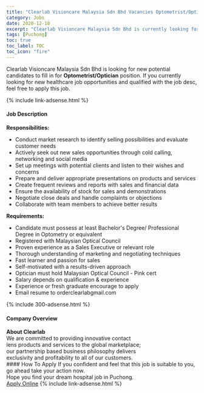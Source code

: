```yaml
---
title: "Clearlab Visioncare Malaysia Sdn Bhd Vacancies Optometrist/Optician" 
category: Jobs 
date: 2020-12-18 
excerpt: "Clearlab Visioncare Malaysia Sdn Bhd is currently looking for suitable person to fill in the Optometrist/Optician which positioned at Puchong" 
tags: [Puchong] 
toc: true 
toc_label: TOC 
toc_icon: "fire" 
--- 
```


<p>Clearlab Visioncare Malaysia Sdn Bhd is looking for new potential candidates to fill in for <b>Optometrist/Optician</b> position. If you currently looking for new healthcare job opportunities and qualified with the job desc, feel free to apply this job.
</p>{% include link-adsense.html %} 
<div><div><div><h4>Job Description</h4></div></div><div><div><span><div><div><strong>Responsibilities:</strong></div><ul><li>Conduct market research to identify selling possibilities and evaluate customer needs</li><li>Actively seek out new sales opportunities through cold calling, networking and social media</li><li>Set up meetings with potential clients and listen to their wishes and concerns</li><li>Prepare and deliver appropriate presentations on products and services</li><li>Create frequent reviews and reports with sales and financial data</li><li>Ensure the availability of stock for sales and demonstrations</li><li>Negotiate close deals and handle complaints or objections</li><li>Collaborate with team members to achieve better results</li></ul><div><strong>Requirements:</strong></div><ul><li>Candidate must possess at least Bachelor's Degree/ Professional Degree in Optometry or equivalent</li><li>Registered with Malaysian Optical Council</li><li>Proven experience as a Sales Executive or relevant role</li><li>Thorough understanding of marketing and negotiating techniques</li><li>Fast learner and passion for sales</li><li>Self-motivated with a results-driven approach</li><li>Optician must hold Malaysian Optical Council - Pink cert</li><li>Salary depends on qualification &amp; experience</li><li>Experience or fresh graduate encourage to apply</li><li>Email resume to orderclearlabgmail.com</li></ul></div></span></div></div></div> 
{% include 300-adsense.html %} 
<div><div><div><h4>Company Overview</h4></div></div><div><div><span><div><div>
<div><strong>About Clearlab</strong></div>
<div>We are committed to providing innovative contact</div>
<div>lens products and services to the global marketplace;</div>
<div>our partnership based business philosophy delivers</div>
<div>exclusivity and profitability to all of our customers.</div>
</div></div></span></div></div></div> 
#### How To Apply 
If you confident and feel that this job is suitable to you, go ahead take your action now. <br/> 
Hope you find your dream hospital job in Puchong. <br/> 
<a href="https://www.jobstreet.com.my/en/job/optometrist-optician-4439372?jobId=jobstreet-my-job-4439372&sectionRank=18&token=0~33ec8955-4fab-4e80-b008-1f291e39466c&fr=SRP%20Job%20Listin" class="btn btn--warning" target="_blank" rel="nofollow noopenner">Apply Online</a> 
{% include link-adsense.html %} 